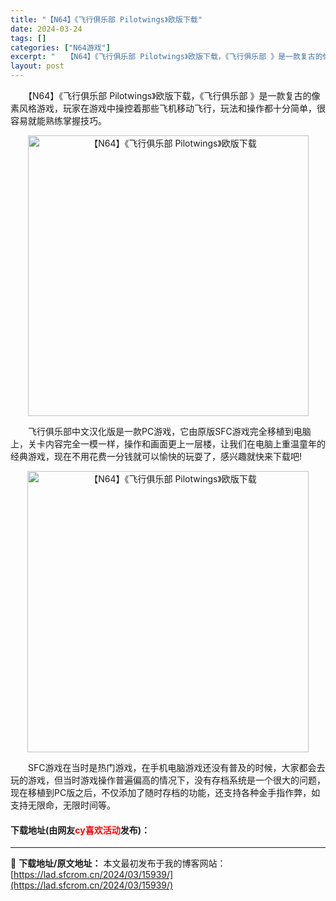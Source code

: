 ```yaml
---
title: "【N64】《飞行俱乐部 Pilotwings》欧版下载"
date: 2024-03-24
tags: []
categories: ["N64游戏"]
excerpt: "　　【N64】《飞行俱乐部 Pilotwings》欧版下载，《飞行俱乐部 》是一款复古的像素风格游戏，玩家在游戏中操控着那些飞机移动飞行，玩法和操作都十分简单，很容易就能熟练掌握技巧。 　　飞行俱乐部中文汉化版是一款PC游戏，它由原版SFC游戏完全移植到电脑上，关卡内容完全一模一样，操作和画面更上一&hellip;"
layout: post
---
```


 <p>　　【N64】《飞行俱乐部 Pilotwings》欧版下载，《飞行俱乐部 》是一款复古的像素风格游戏，玩家在游戏中操控着那些飞机移动飞行，玩法和操作都十分简单，很容易就能熟练掌握技巧。</p> <p align="center"><img align="" border="0" src="https://lad.sfcrom.cn/wp-content/uploads/2024/03/20240324_660041039b41e.png" width="449" alt="【N64】《飞行俱乐部 Pilotwings》欧版下载" /></p> <p>　　飞行俱乐部中文汉化版是一款PC游戏，它由原版SFC游戏完全移植到电脑上，关卡内容完全一模一样，操作和画面更上一层楼，让我们在电脑上重温童年的经典游戏，现在不用花费一分钱就可以愉快的玩耍了，感兴趣就快来下载吧!</p> <p align="center"><img align="" border="0" src="https://lad.sfcrom.cn/wp-content/uploads/2024/03/20240324_660041046578d.png" width="450" alt="【N64】《飞行俱乐部 Pilotwings》欧版下载" /></p> <p>　　SFC游戏在当时是热门游戏，在手机电脑游戏还没有普及的时候，大家都会去玩的游戏，但当时游戏操作普遍偏高的情况下，没有存档系统是一个很大的问题，现在移植到PC版之后，不仅添加了随时存档的功能，还支持各种金手指作弊，如支持无限命，无限时间等。</p> <p><h4>下载地址(由网友<font color="red">cy喜欢活动</font>发布)：</h4></p> 

---
📖 **下载地址/原文地址：** 本文最初发布于我的博客网站：[https://lad.sfcrom.cn/2024/03/15939/](https://lad.sfcrom.cn/2024/03/15939/)
